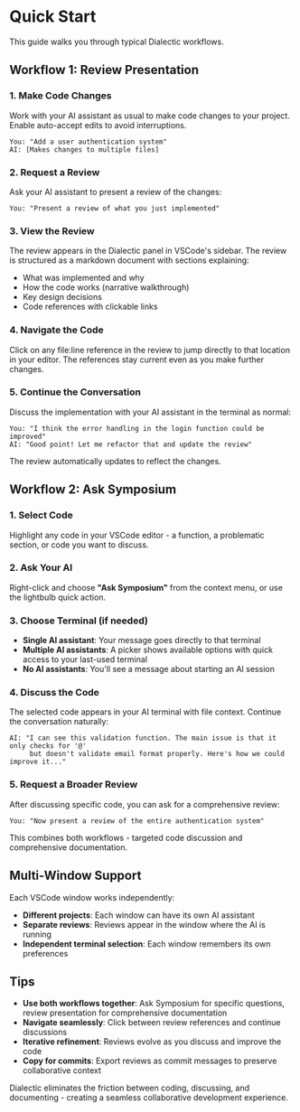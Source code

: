 # Quick Start

This guide walks you through typical Dialectic workflows.

## Workflow 1: Review Presentation

### 1. Make Code Changes

Work with your AI assistant as usual to make code changes to your project. Enable auto-accept edits to avoid interruptions.

```
You: "Add a user authentication system"
AI: [Makes changes to multiple files]
```

### 2. Request a Review

Ask your AI assistant to present a review of the changes:

```
You: "Present a review of what you just implemented"
```

### 3. View the Review

The review appears in the Dialectic panel in VSCode's sidebar. The review is structured as a markdown document with sections explaining:

- What was implemented and why
- How the code works (narrative walkthrough)
- Key design decisions
- Code references with clickable links

### 4. Navigate the Code

Click on any file:line reference in the review to jump directly to that location in your editor. The references stay current even as you make further changes.

### 5. Continue the Conversation

Discuss the implementation with your AI assistant in the terminal as normal:

```
You: "I think the error handling in the login function could be improved"
AI: "Good point! Let me refactor that and update the review"
```

The review automatically updates to reflect the changes.

## Workflow 2: Ask Symposium

### 1. Select Code

Highlight any code in your VSCode editor - a function, a problematic section, or code you want to discuss.

### 2. Ask Your AI

Right-click and choose **"Ask Symposium"** from the context menu, or use the lightbulb quick action.

### 3. Choose Terminal (if needed)

- **Single AI assistant**: Your message goes directly to that terminal
- **Multiple AI assistants**: A picker shows available options with quick access to your last-used terminal
- **No AI assistants**: You'll see a message about starting an AI session

### 4. Discuss the Code

The selected code appears in your AI terminal with file context. Continue the conversation naturally:

```
AI: "I can see this validation function. The main issue is that it only checks for '@' 
     but doesn't validate email format properly. Here's how we could improve it..."
```

### 5. Request a Broader Review

After discussing specific code, you can ask for a comprehensive review:

```
You: "Now present a review of the entire authentication system"
```

This combines both workflows - targeted code discussion and comprehensive documentation.

## Multi-Window Support

Each VSCode window works independently:
- **Different projects**: Each window can have its own AI assistant
- **Separate reviews**: Reviews appear in the window where the AI is running  
- **Independent terminal selection**: Each window remembers its own preferences

## Tips

- **Use both workflows together**: Ask Symposium for specific questions, review presentation for comprehensive documentation
- **Navigate seamlessly**: Click between review references and continue discussions
- **Iterative refinement**: Reviews evolve as you discuss and improve the code
- **Copy for commits**: Export reviews as commit messages to preserve collaborative context

Dialectic eliminates the friction between coding, discussing, and documenting - creating a seamless collaborative development experience.